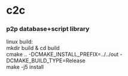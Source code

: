 # c2c
### p2p database+script library

linux build:<br>
mkdir build & cd build<br>
cmake .. -DCMAKE_INSTALL_PREFIX=../../out -DCMAKE_BUILD_TYPE=Release<br>
make -j5 install<br>
